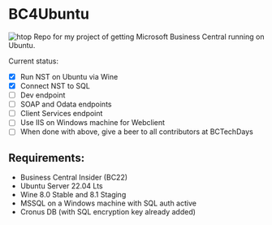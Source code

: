 # BC4Ubuntu
![htop](https://user-images.githubusercontent.com/3491765/219025165-7099dc7e-fac7-4f83-a6d4-f83e67472161.png)
Repo for my project of getting Microsoft Business Central running on Ubuntu.

Current status: 
- [x] Run NST on Ubuntu via Wine
- [x] Connect NST to SQL
- [ ] Dev endpoint
- [ ] SOAP and Odata endpoints
- [ ] Client Services endpoint
- [ ] Use IIS on Windows machine for Webclient
- [ ] When done with above, give a beer to all contributors at BCTechDays

## Requirements:
- Business Central Insider (BC22)
- Ubuntu Server 22.04 Lts
- Wine 8.0 Stable and 8.1 Staging
- MSSQL on a Windows machine with SQL auth active
- Cronus DB (with SQL encryption key already added)


